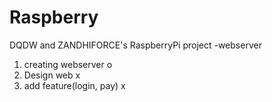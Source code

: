 # Raspberry
DQDW and ZANDHIFORCE's RaspberryPi project
-webserver
  1. creating webserver o
  2. Design web x
  3. add feature(login, pay)  x
